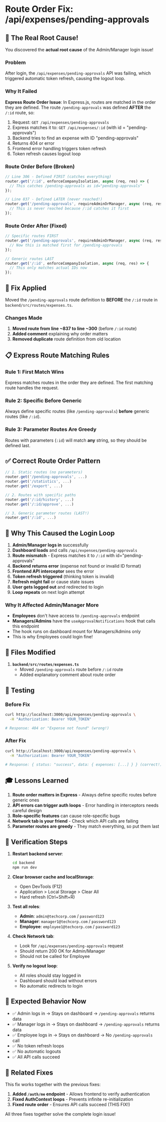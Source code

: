 # Route Order Fix: /api/expenses/pending-approvals

## 🎯 The Real Root Cause!

You discovered the **actual root cause** of the Admin/Manager login issue!

### Problem
After login, the `/api/expenses/pending-approvals` API was failing, which triggered automatic token refresh, causing the logout loop.

### Why It Failed
**Express Route Order Issue**: In Express.js, routes are matched in the order they are defined. The route `/pending-approvals` was defined **AFTER** the `/:id` route, so:

1. Request: `GET /api/expenses/pending-approvals`
2. Express matches it to: `GET /api/expenses/:id` (with id = "pending-approvals")
3. Backend tries to find an expense with ID "pending-approvals"
4. Returns 404 or error
5. Frontend error handling triggers token refresh
6. Token refresh causes logout loop

### Route Order Before (Broken)
```typescript
// Line 306 - Defined FIRST (catches everything)
router.get('/:id', enforceCompanyIsolation, async (req, res) => {
  // This catches /pending-approvals as id="pending-approvals"
});

// Line 837 - Defined LATER (never reached!)
router.get('/pending-approvals', requireAdminOrManager, async (req, res) => {
  // This is never reached because /:id catches it first
});
```

### Route Order After (Fixed)
```typescript
// Specific routes FIRST
router.get('/pending-approvals', requireAdminOrManager, async (req, res) => {
  // Now this is matched first for /pending-approvals
});

// Generic routes LAST
router.get('/:id', enforceCompanyIsolation, async (req, res) => {
  // This only matches actual IDs now
});
```

## 🔧 Fix Applied

Moved the `/pending-approvals` route definition to **BEFORE** the `/:id` route in `backend/src/routes/expenses.ts`.

### Changes Made
1. **Moved route from line ~837 to line ~300** (before `/:id` route)
2. **Added comment** explaining why order matters
3. **Removed duplicate** route definition from old location

## 📋 Express Route Matching Rules

### Rule 1: First Match Wins
Express matches routes in the order they are defined. The first matching route handles the request.

### Rule 2: Specific Before Generic
Always define specific routes (like `/pending-approvals`) **before** generic routes (like `/:id`).

### Rule 3: Parameter Routes Are Greedy
Routes with parameters (`:id`) will match **any** string, so they should be defined last.

## ✅ Correct Route Order Pattern

```typescript
// 1. Static routes (no parameters)
router.get('/pending-approvals', ...)
router.get('/statistics', ...)
router.get('/export', ...)

// 2. Routes with specific paths
router.get('/:id/history', ...)
router.get('/:id/approve', ...)

// 3. Generic parameter routes (LAST!)
router.get('/:id', ...)
```

## 🐛 Why This Caused the Login Loop

1. **Admin/Manager logs in** successfully
2. **Dashboard loads** and calls `/api/expenses/pending-approvals`
3. **Route mismatch** - Express matches it to `/:id` with id="pending-approvals"
4. **Backend returns error** (expense not found or invalid ID format)
5. **Frontend API interceptor** sees the error
6. **Token refresh triggered** (thinking token is invalid)
7. **Refresh might fail** or cause state issues
8. **User gets logged out** and redirected to login
9. **Loop repeats** on next login attempt

### Why It Affected Admin/Manager More
- **Employees** don't have access to `/pending-approvals` endpoint
- **Managers/Admins** have the `useApprovalNotifications` hook that calls this endpoint
- The hook runs on dashboard mount for Managers/Admins only
- This is why Employees could login fine!

## 📝 Files Modified

1. **`backend/src/routes/expenses.ts`**
   - Moved `/pending-approvals` route before `/:id` route
   - Added explanatory comment about route order

## 🧪 Testing

### Before Fix
```bash
curl http://localhost:3000/api/expenses/pending-approvals \
  -H "Authorization: Bearer YOUR_TOKEN"

# Response: 404 or "Expense not found" (wrong!)
```

### After Fix
```bash
curl http://localhost:3000/api/expenses/pending-approvals \
  -H "Authorization: Bearer YOUR_TOKEN"

# Response: { status: "success", data: { expenses: [...] } } (correct!)
```

## 🎓 Lessons Learned

1. **Route order matters in Express** - Always define specific routes before generic ones
2. **API errors can trigger auth loops** - Error handling in interceptors needs careful design
3. **Role-specific features** can cause role-specific bugs
4. **Network tab is your friend** - Check which API calls are failing
5. **Parameter routes are greedy** - They match everything, so put them last

## 🚀 Verification Steps

1. **Restart backend server**:
   ```bash
   cd backend
   npm run dev
   ```

2. **Clear browser cache and localStorage**:
   - Open DevTools (F12)
   - Application > Local Storage > Clear All
   - Hard refresh (Ctrl+Shift+R)

3. **Test all roles**:
   - **Admin**: `admin@techcorp.com` / `password123`
   - **Manager**: `manager1@techcorp.com` / `password123`
   - **Employee**: `employee1@techcorp.com` / `password123`

4. **Check Network tab**:
   - Look for `/api/expenses/pending-approvals` request
   - Should return 200 OK for Admin/Manager
   - Should not be called for Employee

5. **Verify no logout loop**:
   - All roles should stay logged in
   - Dashboard should load without errors
   - No automatic redirects to login

## 🎉 Expected Behavior Now

- ✅ Admin logs in → Stays on dashboard → `/pending-approvals` returns data
- ✅ Manager logs in → Stays on dashboard → `/pending-approvals` returns data
- ✅ Employee logs in → Stays on dashboard → No `/pending-approvals` call
- ✅ No token refresh loops
- ✅ No automatic logouts
- ✅ All API calls succeed

## 🔗 Related Fixes

This fix works together with the previous fixes:
1. **Added `/auth/me` endpoint** - Allows frontend to verify authentication
2. **Fixed AuthContext loops** - Prevents infinite re-initialization
3. **Fixed route order** - Ensures API calls succeed (THIS FIX!)

All three fixes together solve the complete login issue!
